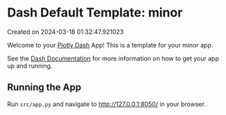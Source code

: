 # Dash Default Template: minor

Created on 2024-03-18 01:32:47.921023

Welcome to your [Plotly Dash](https://plotly.com/dash/) App! This is a template for your minor app.

See the [Dash Documentation](https://dash.plotly.com/introduction) for more information on how to get your app up and running.

## Running the App

Run `src/app.py` and navigate to http://127.0.0.1:8050/ in your browser.
